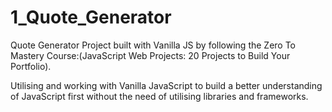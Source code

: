 # 1_Quote_Generator

Quote Generator Project built with Vanilla JS by following the Zero To Mastery Course:(JavaScript Web Projects: 20 Projects to Build Your Portfolio).

Utilising and working with Vanilla JavaScript to build a better understanding of JavaScript first without the need of utilising libraries and frameworks.
